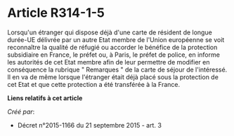 # Article R314-1-5

Lorsqu'un  étranger qui dispose déjà d'une carte de résident de longue durée-UE  délivrée par un autre Etat membre de l'Union
européenne se voit  reconnaître la qualité de réfugié ou accorder le bénéfice de la  protection subsidiaire en France, le
préfet ou, à Paris, le préfet de  police, en informe les autorités de cet Etat membre afin de leur  permettre de modifier en
conséquence la rubrique " Remarques " de la carte  de séjour de l'intéressé. Il en va de même lorsque l'étranger était  déjà
placé sous la protection de cet Etat et que cette protection a été  transférée à la France.

**Liens relatifs à cet article**

_Créé par_:

  - Décret n°2015-1166 du 21 septembre 2015 - art. 3
